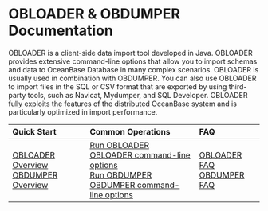 OBLOADER & OBDUMPER Documentation
=========================
OBLOADER is a client-side data import tool developed in Java. OBLOADER provides extensive command-line options that allow you to import schemas and data to OceanBase Database in many complex scenarios. OBLOADER is usually used in combination with OBDUMPER. You can also use OBLOADER to import files in the SQL or CSV format that are exported by using third-party tools, such as Navicat, Mydumper, and SQL Developer. OBLOADER fully exploits the features of the distributed OceanBase system and is particularly optimized in import performance.

|         Quick Start         | Common Operations |FAQ|
|:-----------------------|:---------|:---------|
|    [OBLOADER Overview](https://open.oceanbase.com/docs/obloaderdumper-cn/v3.0.0/10000000000014229)  <br> [OBDUMPER Overview](https://open.oceanbase.com/docs/obloaderdumper-cn/v3.0.0/10000000000014232)| [Run OBLOADER](https://open.oceanbase.com/docs/obloaderdumper-cn/v3.0.0/10000000000014236)  <br> [OBLOADER command-line options](https://open.oceanbase.com/docs/obloaderdumper-cn/v3.0.0/0000000000031748) <br> [Run OBDUMPER](https://open.oceanbase.com/docs/obloaderdumper-cn/v3.0.0/10000000000014243)<br>[OBDUMPER command-line options](https://open.oceanbase.com/docs/obloaderdumper-cn/v3.0.0/0000000000031749)   |[OBLOADER FAQ](https://open.oceanbase.com/docs/obloaderdumper-cn/v3.0.0/10000000000014231)<br> [OBDUMPER FAQ](https://open.oceanbase.com/docs/obloaderdumper-cn/v3.0.0/10000000000014234)  |